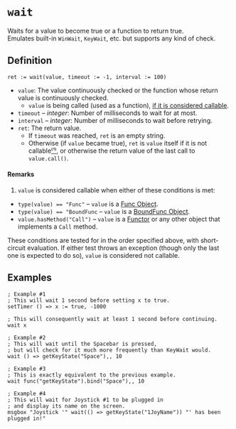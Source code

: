 # `wait`
Waits for a value to become true or a function to return true.  
Emulates built-in `WinWait`, `KeyWait`, etc. but supports any kind of check.

## Definition
```autohotkey
ret := wait(value, timeout := -1, interval := 100)
```
* `value`: The value continuously checked
or the function whose return value is continuously checked.
  * `value` is being called (used as a function),
  [if it is considered callable](#Remarks).
* `timeout` – _integer_: Number of milliseconds to wait for at most.
* `interval` – _integer_: Number of milliseconds to wait before retrying.
* `ret`: The return value.
  * If `timeout` was reached, `ret` is an empty string.
  * Otherwise (if `value` became true), `ret` is
  `value` itself if it is not callable[⁽¹⁾](#Remarks), or otherwise
  the return value of the last call to `value.call()`.

#### Remarks
1. `value` is considered callable when either of these conditions is met:
  * `type(value) == "Func"` – `value` is a [Func Object](https://lexikos.github.io/v2/docs/objects/Func.htm).
  * `type(value) == "BoundFunc` – `value` is a [BoundFunc Object](https://lexikos.github.io/v2/docs/objects/Functor.htm#BoundFunc).
  * `value.hasMethod("Call")` – `value` is a [Functor](https://lexikos.github.io/v2/docs/objects/Functor.htm) or any other object that implements a `Call` method.

  These conditions are tested for in the order specified above,
  with short-circuit evaluation.
  If either test throws an exception
  (though only the last one is expected to do so),
  `value` is considered not callable.


## Examples
```autohotkey
; Example #1
; This will wait 1 second before setting x to true.
setTimer () => x := true, -1000

; This will consequently wait at least 1 second before continuing.
wait x
```
```autohotkey
; Example #2
; This will wait until the Spacebar is pressed,
; but will check for it much more frequently than KeyWait would.
wait () => getKeyState("Space"),, 10
```
```autohotkey
; Example #3
; This is exactly equivalent to the previous example.
wait func("getKeyState").bind("Space"),, 10
```
```autohotkey
; Example #4
; This will wait for Joystick #1 to be plugged in
; and display its name on the screen.
msgbox "Joystick '" wait(() => getKeyState("1JoyName")) "' has been plugged in!"
```